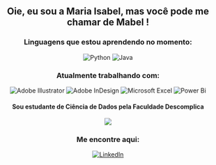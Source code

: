 <h2 align="center"> Oie, eu sou a Maria Isabel, mas você pode me chamar de Mabel ! </h2>

<div align="center">
  <h3>Linguagens que estou aprendendo no momento:</h3>

![Python](https://camo.githubusercontent.com/0562f16a4ae7e35dae6087bf8b7805fb7e664a9e7e20ae6d163d94e56b94f32d/68747470733a2f2f696d672e736869656c64732e696f2f62616467652f707974686f6e2d3336373041303f7374796c653d666f722d7468652d6261646765266c6f676f3d707974686f6e266c6f676f436f6c6f723d666664643534)
![Java](https://img.shields.io/badge/java-%23ED8B00.svg?style=for-the-badge&logo=openjdk&logoColor=white)
</div>

<div align="center">
   <h3>Atualmente trabalhando com:</h3>
  
  ![Adobe Illustrator](https://img.shields.io/badge/adobe%20illustrator-%23FF9A00.svg?style=for-the-badge&logo=adobe%20illustrator&logoColor=white)
  ![Adobe InDesign](https://img.shields.io/badge/Adobe%20InDesign-49021F?style=for-the-badge&logo=adobeindesign&logoColor=white)
  ![Microsoft Excel](https://img.shields.io/badge/Microsoft_Excel-217346?style=for-the-badge&logo=microsoft-excel&logoColor=white)
  ![Power Bi](https://img.shields.io/badge/power_bi-F2C811?style=for-the-badge&logo=powerbi&logoColor=black)
  
</div>

<div align="center">
  <h4>Sou estudante de Ciência de Dados pela Faculdade Descomplica</h4>
  
  ![](https://geps.dev/progress/25)
</div>

<div align="center">
  <h3>Me encontre aqui:</h3>

  <a href="https://www.linkedin.com/in/mariaisabelcoms/">![LinkedIn](https://img.shields.io/badge/linkedin-%230077B5.svg?style=for-the-badge&logo=linkedin&logoColor=white)</a>
  
</div>

